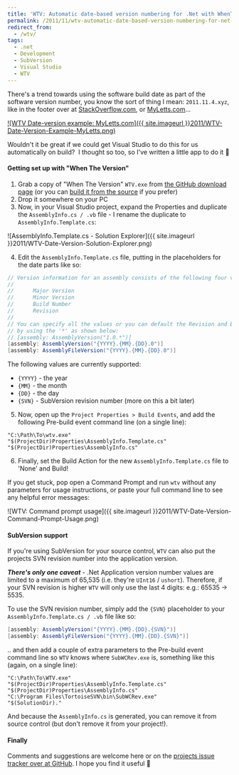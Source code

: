 ```yaml
---
title: 'WTV: Automatic date-based version numbering for .Net with WhenTheVersion'
permalink: /2011/11/wtv-automatic-date-based-version-numbering-for-net-with-whentheversion/
redirect_from:
  - /wtv/
tags:
  - .net
  - Development
  - SubVersion
  - Visual Studio
  - WTV
---
```

There's a trend towards using the software build date as part of the software version number, you know the sort of thing I mean: `2011.11.4.xyz`, like in the footer over at [StackOverflow.com](http://www.stackoverflow.com "StackOverflow.com - Q&A for Programmers"), or [MyLetts.com](http://www.myletts.com "MyLetts.com - Lettings management for private landlords")...

[![WTV Date-version example: MyLetts.com]({{ site.imageurl }}2011/WTV-Date-Version-Example-MyLetts.png)
](http://www.myletts.com "MyLetts.com - Lettings management for private landlords")

Wouldn't it be great if we could get Visual Studio to do this for us automatically on build?  I thought so too, so I've written a little app to do it 🙂

#### Getting set up with "When The Version"

  1. Grab a copy of "When The Version" `WTV.exe` from [the GitHub download page](https://github.com/AndrewFreemantle/When-The-Version/downloads "When The Version - Download page at GitHub") (or you can [build it from the source](https://github.com/AndrewFreemantle/When-The-Version "When The Version - Source on GitHub") if you prefer)
  2. Drop it somewhere on your PC
  3. Now, in your Visual Studio project, expand the Properties and duplicate the `AssemblyInfo.cs / .vb` file - I rename the duplicate to `AssemblyInfo.Template.cs`:

![AssemblyInfo.Template.cs - Solution Explorer]({{ site.imageurl }}2011/WTV-Date-Version-Solution-Explorer.png)

<ol start="4">
  <li>
    Edit the <code>AssemblyInfo.Template.cs</code> file, putting in the placeholders for the date parts like so:
  </li>
</ol>

``` csharp
// Version information for an assembly consists of the following four values:
//
//      Major Version
//      Minor Version
//      Build Number
//      Revision
//
// You can specify all the values or you can default the Revision and Build Numbers
// by using the '*' as shown below:
// [assembly: AssemblyVersion("1.0.*")]
[assembly: AssemblyVersion("{YYYY}.{MM}.{DD}.0")]
[assembly: AssemblyFileVersion("{YYYY}.{MM}.{DD}.0")]
```

The following values are currently supported:

  * ```{YYYY}``` - the year
  * ```{MM}``` - the month
  * ```{DD}``` - the day
  * ```{SVN}``` - SubVersion revision number (more on this a bit later)

<ol start="5">
  <li>
    Now, open up the <code>Project Properties > Build Events</code>, and add the following Pre-build event command line (on a single line):
  </li>
</ol>

``` text
"C:\Path\To\wtv.exe" "$(ProjectDir)Properties\AssemblyInfo.Template.cs" "$(ProjectDir)Properties\AssemblyInfo.cs"
```

<ol start="6">
  <li>
    Finally, set the Build Action for the new <code>AssemblyInfo.Template.cs</code> file to 'None' and Build!
  </li>
</ol>


If you get stuck, pop open a Command Prompt and run `wtv` without any parameters for usage instructions, or paste your full command line to see any helpful error messages:

![WTV: Command prompt usage]({{ site.imageurl }}2011/WTV-Date-Version-Command-Prompt-Usage.png)


#### SubVersion support

If you're using SubVersion for your source control, `WTV` can also put the projects SVN revision number into the application version.

***There's only one caveat*** - .Net Application version number values are limited to a maximum of 65,535 (i.e. they're `UInt16` / `ushort`). Therefore, if your SVN revision is higher `WTV` will only use the last 4 digits: e.g.: 65535 -> 5535.

To use the SVN revision number, simply add the `{SVN}` placeholder to your `AssemblyInfo.Template.cs / .vb` file like so:

``` csharp
[assembly: AssemblyVersion("{YYYY}.{MM}.{DD}.{SVN}")]
[assembly: AssemblyFileVersion("{YYYY}.{MM}.{DD}.{SVN}")]
```


.. and then add a couple of extra parameters to the Pre-build event command line so `WTV` knows where `SubWCRev.exe` is, something like this (again, on a single line):

``` text
"C:\Path\To\WTV.exe"
"$(ProjectDir)Properties\AssemblyInfo.Template.cs"
"$(ProjectDir)Properties\AssemblyInfo.cs"
"C:\Program Files\TortoiseSVN\bin\SubWCRev.exe"
"$(SolutionDir)."
```

And because the `AssemblyInfo.cs` is generated, you can remove it from source control (but don't remove it from your project!).

#### Finally

Comments and suggestions are welcome here or on the [projects issue tracker over at GitHub](https://github.com/AndrewFreemantle/When-The-Version/issues "WhenTheVersion - Issue tracker at GitHub"). I hope you find it useful 🙂
